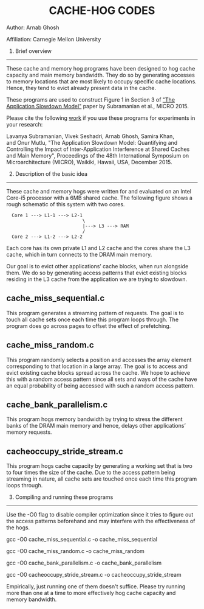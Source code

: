 <center> <h1>CACHE-HOG CODES</h1> </center>


Author: Arnab Ghosh 

Affiliation: Carnegie Mellon University

1. Brief overview
------------------

These cache and memory hog programs have been designed to hog cache capacity and main memory bandwidth. They do so by generating accesses to memory locations that are most likely to occupy specific cache locations. Hence, they tend to evict already present data in the cache.

These programs are used to construct Figure 1 in Section 3 of ["The Application Slowdown Model"](https://users.ece.cmu.edu/~omutlu/pub/application-slowdown-model_micro15.pdf) paper by Subramanian et al., MICRO 2015.  

Please cite the following [work](https://users.ece.cmu.edu/~omutlu/pub/application-slowdown-model_micro15.pdf) if you use these programs for experiments in your research:

Lavanya Subramanian, Vivek Seshadri, Arnab Ghosh, Samira Khan, and Onur Mutlu, "The Application Slowdown Model: Quantifying and Controlling the Impact of Inter-Application Interference at Shared Caches and Main Memory", Proceedings of the 48th International Symposium on Microarchitecture (MICRO), Waikiki, Hawaii, USA, December 2015.


2. Description of the basic idea
----------------

These cache and memory hogs were written for and evaluated on an Intel Core-i5 processor with a 6MB shared cache. The following figure shows a rough schematic of this system with two cores.



      Core 1 ---> L1-1 ---> L2-1
                                \
                                |---> L3 ---> RAM
                                /
      Core 2 ---> L1-2 ---> L2-2


Each core has its own private L1 and L2 cache and the cores share the L3 cache, which in turn connects to the DRAM main memory.

Our goal is to evict other applications’ cache blocks, when run alongside them. We do so by generating access patterns that evict existing blocks residing in the L3 cache from the application we are trying to slowdown. 




cache_miss_sequential.c
-----------------------
This program generates a streaming pattern of requests. The goal is to touch all cache sets once each time this program loops through. The program does go across pages to offset the effect of prefetching.


cache_miss_random.c
-------------------

This program randomly selects a position and accesses the array element corresponding to that location in a large array. The goal is to access and evict existing cache blocks spread across the cache. We hope to achieve this with a random access pattern since all sets and ways of the cache have an equal probability of being accessed with such a random access pattern.


cache_bank_parallelism.c
------------------------

This program hogs memory bandwidth by trying to stress the different banks of the DRAM main memory and hence, delays other applications’ memory requests. 


cacheoccupy_stride_stream.c
---------------------------

This program hogs cache capacity by generating a working set that is two to four times the size of the cache. Due to the access pattern being streaming in nature, all cache sets are touched once each time this program loops through. 

3. Compiling and running these programs
-------------------------------------------

Use the -O0 flag to disable compiler optimization since it tries to figure out the access patterns beforehand and may interfere with the effectiveness of the hogs.

gcc -O0 cache_miss_sequential.c -o cache_miss_sequential

gcc -O0 cache_miss_random.c -o cache_miss_random

gcc -O0 cache_bank_parallelism.c -o cache_bank_parallelism

gcc -O0 cacheoccupy_stride_stream.c -o cacheoccupy_stride_stream

Empirically, just running one of them doesn't suffice. Please try running more than one at a time to more effectively hog cache capacity and memory bandwidth.



